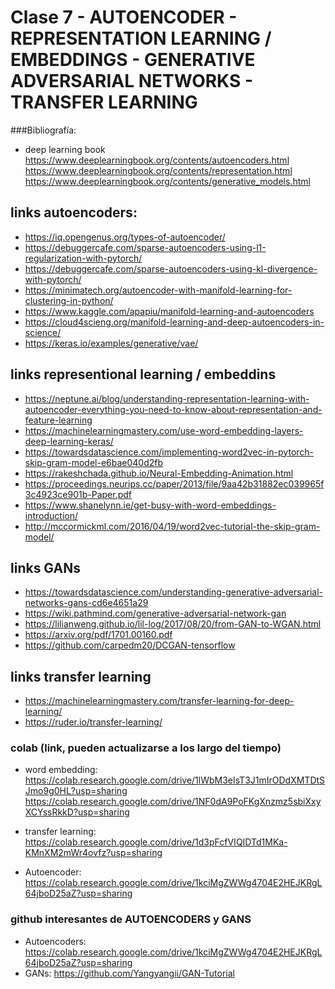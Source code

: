 # Clase 7 - AUTOENCODER - REPRESENTATION LEARNING / EMBEDDINGS - GENERATIVE ADVERSARIAL NETWORKS - TRANSFER LEARNING


###Bibliografía:

- deep learning book
https://www.deeplearningbook.org/contents/autoencoders.html
https://www.deeplearningbook.org/contents/representation.html
https://www.deeplearningbook.org/contents/generative_models.html

## links autoencoders:
- https://iq.opengenus.org/types-of-autoencoder/
- https://debuggercafe.com/sparse-autoencoders-using-l1-regularization-with-pytorch/
- https://debuggercafe.com/sparse-autoencoders-using-kl-divergence-with-pytorch/
- https://minimatech.org/autoencoder-with-manifold-learning-for-clustering-in-python/
- https://www.kaggle.com/apapiu/manifold-learning-and-autoencoders
- https://cloud4scieng.org/manifold-learning-and-deep-autoencoders-in-science/
- https://keras.io/examples/generative/vae/

## links representional learning / embeddins
- https://neptune.ai/blog/understanding-representation-learning-with-autoencoder-everything-you-need-to-know-about-representation-and-feature-learning 	
- https://machinelearningmastery.com/use-word-embedding-layers-deep-learning-keras/
- https://towardsdatascience.com/implementing-word2vec-in-pytorch-skip-gram-model-e6bae040d2fb
- https://rakeshchada.github.io/Neural-Embedding-Animation.html
- https://proceedings.neurips.cc/paper/2013/file/9aa42b31882ec039965f3c4923ce901b-Paper.pdf
- https://www.shanelynn.ie/get-busy-with-word-embeddings-introduction/
- http://mccormickml.com/2016/04/19/word2vec-tutorial-the-skip-gram-model/

## links GANs
- https://towardsdatascience.com/understanding-generative-adversarial-networks-gans-cd6e4651a29
- https://wiki.pathmind.com/generative-adversarial-network-gan
- https://lilianweng.github.io/lil-log/2017/08/20/from-GAN-to-WGAN.html
- https://arxiv.org/pdf/1701.00160.pdf
- https://github.com/carpedm20/DCGAN-tensorflow


## links transfer learning
- https://machinelearningmastery.com/transfer-learning-for-deep-learning/
- https://ruder.io/transfer-learning/


### colab (link, pueden actualizarse a los largo del tiempo)
- word embedding:
https://colab.research.google.com/drive/1lWbM3eIsT3J1mIrODdXMTDtSJmo9g0HL?usp=sharing
https://colab.research.google.com/drive/1NF0dA9PoFKgXnzmz5sbiXxyXCYssRkkD?usp=sharing

- transfer learning:
https://colab.research.google.com/drive/1d3pFcfVIQIDTd1MKa-KMnXM2mWr4ovfz?usp=sharing

- Autoencoder:
https://colab.research.google.com/drive/1kciMgZWWg4704E2HEJKRgL64jboD25aZ?usp=sharing

### github interesantes de AUTOENCODERS y GANS
- Autoencoders:
https://colab.research.google.com/drive/1kciMgZWWg4704E2HEJKRgL64jboD25aZ?usp=sharing
- GANs:
https://github.com/Yangyangii/GAN-Tutorial


 